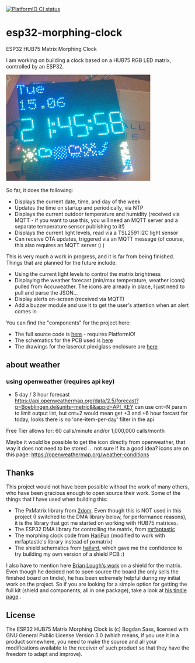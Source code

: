 [![PlatformIO CI status](https://github.com/lefty01/esp32-morphing-clock/actions/workflows/platformio-ci.yml/badge.svg)](https://github.com/lefty01/esp32-morphing-clock/actions/workflows/platformio-ci.yml)


# esp32-morphing-clock
ESP32 HUB75 Matrix Morphing Clock

I am working on building a clock based on a HUB75 RGB LED matrix, controlled by an ESP32.

![Photo](photos/ezgif-1-0e1fa2565b34.gif)

So far, it does the following:
* Displays the current date, time, and day of the week
* Updates the time on startup and periodically, via NTP
* Displays the current outdoor temperature and humidity (received via MQTT - if you want to use this, you will need an MQTT server and a separate temperature sensor publishing to it!)
* Displays the current light levels, read via a TSL2591 I2C light sensor
* Can receive OTA updates, triggered via an MQTT message (of course, this also requires an MQTT server :) )

This is very much a work in progress, and it is far from being finished. Things that are planned for the future include:
* Using the current light levels to control the matrix brightness
* Displaying the weather forecast (min/max temperature, weather icons) pulled from Accuweather. The icons are already in place, I just need to pull and parse the JSON...
* Display alerts on-screen (received via MQTT)
* Add a buzzer module and use it to get the user's attention when an alert comes in

You can find the "components" for the project here:
* The full source code is [here](code/)  - requires PlatformIO!
* The schematics for the PCB used is [here](pcb/)
* The drawings for the lasercut plexiglass enclosure are [here](case/)

## about weather
### using openweather (requires api key)
* 5 day / 3 hour forecast
https://api.openweathermap.org/data/2.5/forecast?q=Boeblingen,de&units=metric&&appid=API_KEY
can use cnt=N param to limit output list, but cnt=2 would mean get +3 and +6 hour forcast for today, looks there is no 'one-item-per-day' filter in the api

Free Tier allows for:
60 calls/minute and/or 1,000,000 calls/month

Maybe it would be possible to get the icon directly from openweather, that way it does not need to be stored ... not sure if its a good idea? icons are on this page:
https://openweathermap.org/weather-conditions



## Thanks

This project would not have been possible without the work of many others, who have been gracious enough to open source their work. Some of the things that I have used when building this:
* The PxMatrix library from [2dom](https://github.com/2dom/PxMatrix). Even though this is NOT used in this project (I switched to the DMA library below, for performance reasons), it is the library that got me started on working with HUB75 matrices.
* The ESP32 DMA library for controlling the matrix, from [mrfaptastic](https://github.com/mrfaptastic/ESP32-HUB75-MatrixPanel-I2S-DMA)
* The morphing clock code from [HariFun](https://www.instructables.com/Morphing-Digital-Clock/) (modified to work with mrfaptastic's library instead of pxmatrix)
* The shield schematics from [hallard](https://github.com/hallard/WeMos-Matrix-Shield-DMA), which gave me the confidence to try building my own version of a shield PCB :)

I also have to mention here [Brian Lough's work](https://www.tindie.com/products/brianlough/esp32-i2s-matrix-shield/) on a shield for the matrix. Even though he decided not to open source the board (he only sells the finished board on tindie), he has been extremely helpful during my initial work on the project. So if you are looking for a simple option for getting the full kit (shield and components, all in one package), take a look at [his tindie page](https://www.tindie.com/products/brianlough/esp32-matrix-shield-mini-32/) .

## License

The ESP32 HUB75 Matrix Morphing Clock is (c) Bogdan Sass, licensed with GNU General Public License Version 3.0 (which means, if you use it in a product somewhere, you need to make the source and all your modifications available to the receiver of such product so that they have the freedom to adapt and improve).
